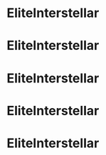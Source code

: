 # EliteInterstellar
# EliteInterstellar
# EliteInterstellar
# EliteInterstellar
# EliteInterstellar
